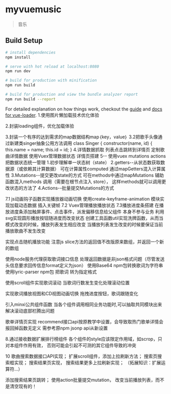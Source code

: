 # myvuemusic

> 音乐

## Build Setup

``` bash
# install dependencies
npm install

# serve with hot reload at localhost:8080
npm run dev

# build for production with minification
npm run build

# build for production and view the bundle analyzer report
npm run build --report
```

For detailed explanation on how things work, checkout the [guide](http://vuejs-templates.github.io/webpack/) and [docs for vue-loader](http://vuejs.github.io/vue-loader).
1.使用图片懒加载技术优化体验
  <!--fastclik 与 better-scroll冲突， 由于我们在滚动组件需要点击事件，
      而fastclick会阻止默认行为，
      所以要加上needsclick类，让其知道这需要点击-->

2.封装loading组件，优化加载体验

3.封装一个有序的达到需求的map数据结构map｛key，value｝
  3.2把歌手头像通过新建类singer抽象公用方法调用
  class Singer {
    constructor(name, id) {
      this.name = name;
      this.id = id;
    }
4.详情数据抓取
  列表点击跳转到详情页
  定制歌曲详情数据
  使用Vuex管理数据状态
  详情页搭建
5--
使用vuex
  mutations
  actions
  把数据状态统一管理
1.初步理解单一状态树（state）
2.getters--从状态数获取数据源（或依赖其计算数据）
  可在计算属性computed 通过mapGetters混入计算属性
3.Mutations--提交更改state的方式
  可在methods中通过mapMutations 辅助函数混入methods 调用（需要在根节点注入 store），
  这样methods就可以调用更改状态的方法了
4.Actions--批量提交Mutations的方式

7.1
  js动画钩子函数实现播放器动画切换
  使用create-keyframe-animation 模块实现加载动态数据 插入关键帧
7.2 Vuex管理播放播放状态
7.3播放进度条搭建
在播放进度条添加触屏事件、点击事件，派发偏移信息给父组件
本身不参与业务
  利用svg实现圆形播放按钮随进度而改变状态
  创建工具函数util实现洗牌函数，从而当模式改变的时候，播放列表发生相应改变
  当播放列表发生改变的时候要保证当前播放歌曲不发生改变

  实现点击随机播放功能
  注意js slice方法的返回值不改版原来数组，并返回一个新的数组

  使用node服务代理获取歌词接口信息
     处理返回数据是非json格式问题（尽管发送头信息要求回传信息format定义为json）
     使用Base64 npm包转换歌词为字符串
     使用lyric-parser npm包 把歌词 转为指定格式

  使用scroll组件实现歌词滚动
  当歌词行数发生变化处理滚动位置

  实现歌词播放视图和CD视图动画切换
  拖拽进度按钮，歌词跟随变化

  引入minxi公共组件函数
  当各个组件调用相同业务功能时,可以抽取共同模块出来
  解决滚动底部栏腾出问题

  歌单详情页实现
  recommend接口api按原教学中设置，会导致取热门歌单详情会报回掉函数无定义
  需参考原npm jsonp api从新设置

8.通过接收数据扩展排行榜组件
  各个组件的style应该限定作用域，如scrop，只对本组件作用有效，
  否则可能会引起不可测的其它组件导致的冲突

10 歌曲搜索数据接口API实现；
   扩展scroll组件，添加上拉刷新方法；
   搜索页搜索框实现；
   搜索结果页实现，
   搜索结果更多上拉刷新实现；
  （拓展知识：扩展运算符...）

  添加搜索结果页跳转；
  使用action批量提交mutation，
  改变当前播放列表，而不是清空现有的！



